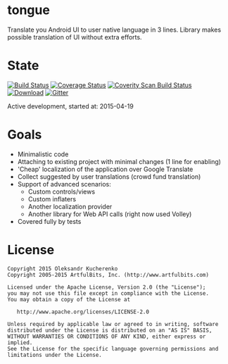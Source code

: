# tongue

Translate you Android UI to user native language in 3 lines.
Library makes possible translation of UI without extra efforts.

# State

[![Build Status](https://travis-ci.org/OleksandrKucherenko/tongue.svg)](https://travis-ci.org/OleksandrKucherenko/tongue)
[![Coverage Status](https://coveralls.io/repos/OleksandrKucherenko/tongue/badge.svg?branch=master)](https://coveralls.io/r/OleksandrKucherenko/meter?branch=master)
[![Coverity Scan Build Status](https://scan.coverity.com/projects/4875/badge.svg)](https://scan.coverity.com/projects/4875)
[![Download](https://api.bintray.com/packages/kucherenko-alex/android/com.artfulbits%3Atongue/images/download.svg)](https://bintray.com/kucherenko-alex/android/com.artfulbits%3Atongue/_latestVersion)
[![Gitter](https://badges.gitter.im/Join%20Chat.svg)](https://gitter.im/OleksandrKucherenko/tongue?utm_source=badge&utm_medium=badge&utm_campaign=pr-badge)

Active development, started at: 2015-04-19

# Goals

* Minimalistic code
* Attaching to existing project with minimal changes (1 line for enabling)
* 'Cheap' localization of the application over Google Translate
* Collect suggested by user translations (crowd fund translation)
* Support of advanced scenarios:
    * Custom controls/views
    * Custom inflaters
    * Another localization provider
    * Another library for Web API calls (right now used Volley)
* Covered fully by tests

# License

    Copyright 2015 Oleksandr Kucherenko
    Copyright 2005-2015 ArtfulBits, Inc. (http://www.artfulbits.com)

    Licensed under the Apache License, Version 2.0 (the "License");
    you may not use this file except in compliance with the License.
    You may obtain a copy of the License at

       http://www.apache.org/licenses/LICENSE-2.0

    Unless required by applicable law or agreed to in writing, software
    distributed under the License is distributed on an "AS IS" BASIS,
    WITHOUT WARRANTIES OR CONDITIONS OF ANY KIND, either express or implied.
    See the License for the specific language governing permissions and
    limitations under the License.
